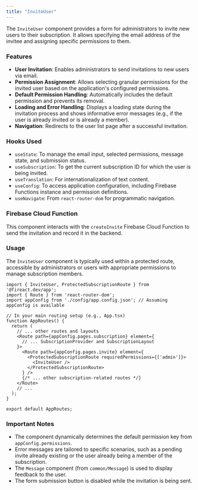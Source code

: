 ```yaml
---
title: "InviteUser"
---
```


The `InviteUser` component provides a form for administrators to invite new users to their subscription. It allows specifying the email address of the invitee and assigning specific permissions to them.

### Features

- **User Invitation**: Enables administrators to send invitations to new users via email.
- **Permission Assignment**: Allows selecting granular permissions for the invited user based on the application's configured permissions.
- **Default Permission Handling**: Automatically includes the default permission and prevents its removal.
- **Loading and Error Handling**: Displays a loading state during the invitation process and shows informative error messages (e.g., if the user is already invited or is already a member).
- **Navigation**: Redirects to the user list page after a successful invitation.

### Hooks Used

- `useState`: To manage the email input, selected permissions, message state, and submission status.
- `useSubscription`: To get the current subscription ID for which the user is being invited.
- `useTranslation`: For internationalization of text content.
- `useConfig`: To access application configuration, including Firebase Functions instance and permission definitions.
- `useNavigate`: From `react-router-dom` for programmatic navigation.

### Firebase Cloud Function

This component interacts with the `createInvite` Firebase Cloud Function to send the invitation and record it in the backend.

### Usage

The `InviteUser` component is typically used within a protected route, accessible by administrators or users with appropriate permissions to manage subscription members.

```tsx
import { InviteUser, ProtectedSubscriptionRoute } from '@fireact.dev/app';
import { Route } from 'react-router-dom';
import appConfig from './config/app.config.json'; // Assuming appConfig is available

// In your main routing setup (e.g., App.tsx)
function AppRoutes() {
  return (
    // ... other routes and layouts
    <Route path={appConfig.pages.subscription} element={
      // ... SubscriptionProvider and SubscriptionLayout
    }>
      <Route path={appConfig.pages.invite} element={
        <ProtectedSubscriptionRoute requiredPermissions={['admin']}>
          <InviteUser />
        </ProtectedSubscriptionRoute>
      } />
      {/* ... other subscription-related routes */}
    </Route>
    // ...
  );
}

export default AppRoutes;
```

### Important Notes

- The component dynamically determines the default permission key from `appConfig.permissions`.
- Error messages are tailored to specific scenarios, such as a pending invite already existing or the user already being a member of the subscription.
- The `Message` component (from `common/Message`) is used to display feedback to the user.
- The form submission button is disabled while the invitation is being sent.
